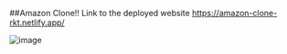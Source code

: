 ##Amazon Clone!!
Link to the deployed website https://amazon-clone-rkt.netlify.app/


![image](https://user-images.githubusercontent.com/69817927/116279367-12b18b80-a7a5-11eb-9383-381b19df1e72.png)
